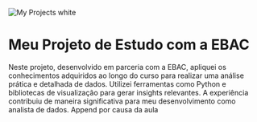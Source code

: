 ![My Projects white](https://github.com/user-attachments/assets/b0ef92c4-5562-4ce2-8b14-a029a9e35535)

# Meu Projeto de Estudo com a EBAC

Neste projeto, desenvolvido em parceria com a EBAC, apliquei os conhecimentos adquiridos ao longo do curso para realizar uma análise prática e detalhada de dados. Utilizei ferramentas como Python e bibliotecas de visualização para gerar insights relevantes. A experiência contribuiu de maneira significativa para meu desenvolvimento como analista de dados.
Append por causa da aula